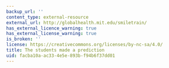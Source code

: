 ```yaml
---
backup_url: ''
content_type: external-resource
external_url: http://globalhealth.mit.edu/smiletrain/
has_external_licence_warning: true
has_external_license_warning: true
is_broken: ''
license: https://creativecommons.org/licenses/by-nc-sa/4.0/
title: The students made a prediction
uid: facba10a-ac33-4e5e-893b-f94b6f37dd01
---
```


